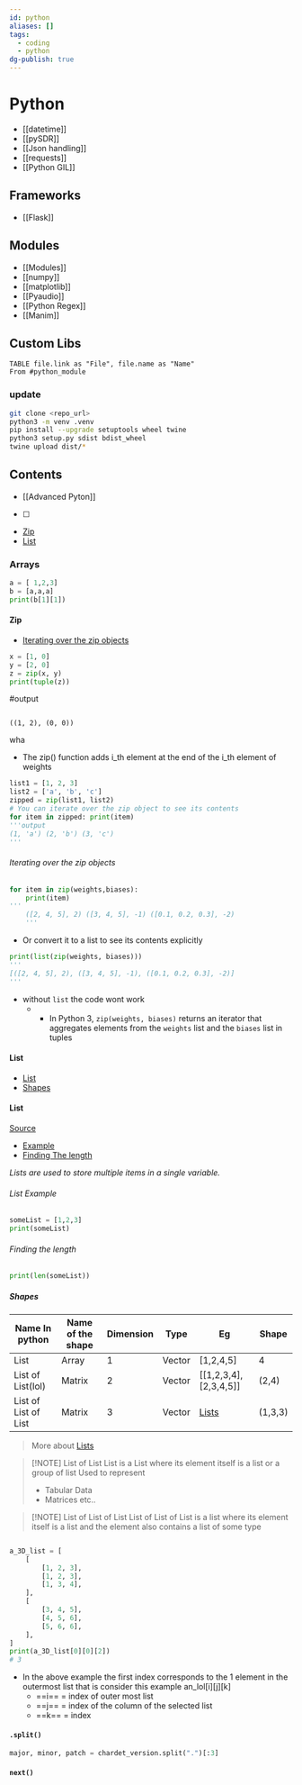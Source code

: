 ```yaml
---
id: python
aliases: []
tags:
  - coding
  - python
dg-publish: true
---
```

# Python

- [[datetime]]
- [[pySDR]]
- [[Json handling]]
- [[requests]]
- [[Python GIL]]
## Frameworks
- [[Flask]]
️

## Modules

- [[Modules]]
- [[numpy]]
- [[matplotlib]]
- [[Pyaudio]]
- [[Python Regex]]
- [[Manim]]

## Custom Libs

```dataview 
TABLE file.link as "File", file.name as "Name"
From #python_module 

```

### update

```bash
git clone <repo_url>
python3 -m venv .venv
pip install --upgrade setuptools wheel twine
python3 setup.py sdist bdist_wheel
twine upload dist/*

```

## Contents
 - [[Advanced Pyton]]
- [ ]
- [Zip](#zip)
- [List](#list)

### Arrays

```python 
a = [ 1,2,3]
b = [a,a,a]
print(b[1][1])

```

#### Zip

- [Iterating over the zip objects](#iterating%20over%20the%20zip%20objects)

```python
x = [1, 0]
y = [2, 0]
z = zip(x, y)
print(tuple(z))

```

#output

```

((1, 2), (0, 0))

```

wha

- The zip() function adds i_th element at the end of the i_th element of weights

```python
️list1 = [1, 2, 3]
list2 = ['a', 'b', 'c']
zipped = zip(list1, list2)
# You can iterate over the zip object to see its contents
for item in zipped: print(item)
'''output
(1, 'a') (2, 'b') (3, 'c')
'''

```

###### Iterating over the zip objects

```python
for item in zip(weights,biases):
	print(item)
'''
	([2, 4, 5], 2) ([3, 4, 5], -1) ([0.1, 0.2, 0.3], -2)
	'''

```

- Or convert it to a list to see its contents explicitly

```python
print(list(zip(weights, biases)))
'''
[([2, 4, 5], 2), ([3, 4, 5], -1), ([0.1, 0.2, 0.3], -2)]
'''

```

- without `list` the code wont work
  - - In Python 3, `zip(weights, biases)` returns an iterator that aggregates elements from the `weights` list and the `biases` list in tuples

#### List

- [List](#list)
- [Shapes](#shapes)

#### List

[Source](https://www.w3schools.com/python/python_lists.asp)

- [Example](#list%20example)
- [Finding The length](#finding%20the%20length)

_Lists are used to store multiple items in a single variable._

###### List Example

```python
someList = [1,2,3]
print(someList)

```

###### Finding the length

```python
print(len(someList))

```

##### Shapes

| Name In python       | Name of the shape | Dimension | Type   | Eg                      | Shape   |
| -------------------- | ----------------- | --------- | ------ | ----------------------- | ------- |
| List                 | Array             | 1         | Vector | [1,2,4,5]               | 4       |
| List of List(lol)    | Matrix            | 2         | Vector | \[[1,2,3,4],[2,3,4,5\]] | (2,4)   |
| List of List of List | Matrix            | 3         | Vector | [Lists](python.md#list) | (1,3,3) |

> More about [Lists](python.md#list)

> [!NOTE] List of List
> List is a List where its element itself is a list or a group of list
> Used to represent
>
> - Tabular Data
> - Matrices etc..

> [!NOTE] List of List of List
> List of List of List is a list where its element itself is a list and the element also contains a list of some type

```python

a_3D_list = [
    [
        [1, 2, 3],
        [1, 2, 3],
        [1, 3, 4],
    ],
    [
        [3, 4, 5],
        [4, 5, 6],
        [5, 6, 6],
    ],
]
print(a_3D_list[0][0][2])
# 3

```

- In the above example the first index corresponds to the 1 element in the outermost list that is consider this example an_lol\[i]\[j\]\[k]
  - ==i== = index of outer most list
  - ==j== = index of the column of the selected list
  - ==k== = index

#### `.split()`

```python
major, minor, patch = chardet_version.split(".")[:3]

```

#### `next()`
